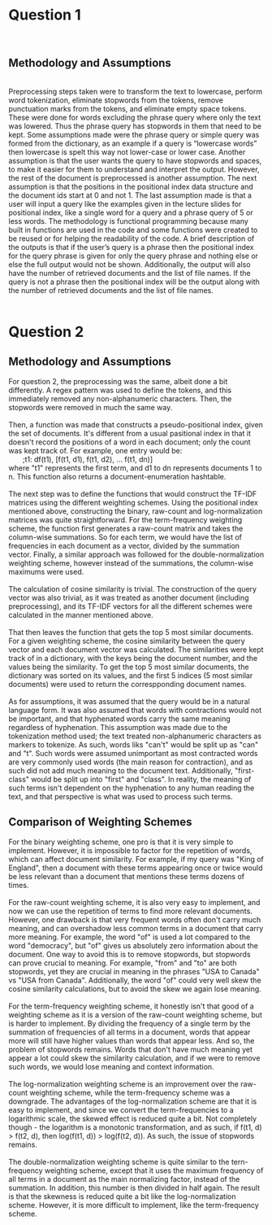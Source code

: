 <h1>Question 1</h1><br>
<h2>Methodology and Assumptions</h2><br>
Preprocessing steps taken were to transform the text to lowercase, perform word tokenization, eliminate stopwords from the tokens, remove punctuation marks from the tokens, and eliminate empty space tokens. These were done for words excluding the phrase query where only the text was lowered. Thus the phrase query has stopwords in them that need to be kept. Some assumptions made were the phrase query or simple query was formed from the dictionary, as an example if a query is “lowercase words” then lowercase is spelt this way not lower-case or lower case. Another assumption is that the user wants the query to have stopwords and spaces, to make it easier for them to understand and interpret the output. However, the rest of the document is preprocessed is another assumption. The next assumption is that the positions in the positional index data structure and the document ids start at 0 and not 1. The last assumption made is that a user will input a query like the examples given in the lecture slides for positional index, like a single word for a query and a phrase query of 5 or less words. The methodology is functional programming because many built in functions are used in the code and some functions were created to be reused or for helping the readability of the code. A brief description of the outputs is that if the user’s query is a phrase then the positional index for the query phrase is given for only the query phrase and nothing else or else the full output would not be shown. Additionally, the output will also have the number of retrieved documents and the list of file names. If the query is not a phrase then the positional index will be the output along with the number of retrieved documents and the list of file names.<br>
<br><h1>Question 2</h1>
<h2>Methodology and Assumptions</h2>
For question 2, the preprocessing was the same, albeit done a bit differently. A regex pattern was used to define the tokens, and this immediately removed any non-alphanumeric characters. Then, the stopwords were removed in much the same way.<br>
<br>
Then, a function was made that constructs a pseudo-positional index, given the set of documents. It's different from a usual pasitional index in that it doesn't record the positions of a word in each document; only the count was kept track of. For example, one entry would be:<br>
&emsp;&emsp;;t1: df(t1), [f(t1, d1), f(t1, d2), ... f(t1, dn)]<br>
where "t1" represents the first term, and d1 to dn represents documents 1 to n. This function also returns a document-enumeration hashtable.<br>
<br>
The next step was to define the functions that would construct the TF-IDF matrices using the different weighting schemes. Using the positional index mentioned above, constructing the binary, raw-count and log-normalization matrices was quite straightforward. For the term-frequency weighting scheme, the function first generates a raw-count matrix and takes the column-wise summations. So for each term, we would have the list of frequencies in each document as a vector, divided by the summation vector. Finally, a similar approach was followed for the double-normalization weighting scheme, however instead of the summations, the column-wise maximums were used.<br>
<br>
The calculation of cosine similarity is trivial. The construction of the query vector was also trivial, as it was treated as another document (including preprocessing), and its TF-IDF vectors for all the different schemes were calculated in the manner mentioned above.<br>
<br>
That then leaves the function that gets the top 5 most similar documents. For a given weighting scheme, the cosine similarity between the query vector and each document vector was calculated. The similarities were kept track of in a dictionary, with the keys being the document number, and the values being the similarity. To get the top 5 most similar documents, the dictionary was sorted on its values, and the first 5 indices (5 most similar documents) were used to return the correspponding document names.<br>
<br>
As for assumptions, it was assumed that the query would be in a natural language form. It was also assumed that words with contractions would not be important, and that hyphenated words carry the same meaning regardless of hyphenation. This assumption was made due to the tokenization method used; the text treated non-alphanumeric characters as markers to tokenize. As such, words liks "can't" would be split up as "can" and "t". Such words were assumed unimportant as most contracted words are very commonly used words (the main reason for contraction), and as such did not add much meaning to the document text. Additionally, "first-class" would be split up into "first" and "class". In reality, the meaning of such terms isn't dependent on the hyphenation to any human reading the text, and that perspective is what was used to process such terms.<br>
<h2>Comparison of Weighting Schemes</h2>
For the binary weighting scheme, one pro is that it is very simple to implement. However, it is impossible to factor for the repetition of words, which can affect document similarity. For example, if my query was "King of England", then a document with these terms appearing once or twice would be less relevant than a document that mentions these terms dozens of times.<br>
<br>
For the raw-count weighting scheme, it is also very easy to implement, and now we can use the repetition of terms to find more relevant documents. However, one drawback is that very frequent words often don't carry much meaning, and can overshadow less common terms in a document that carry more meaning. For example, the word "of" is used a lot compared to the word "democracy", but "of" gives us absolutely zero information about the document. One way to avoid this is to remove stopwords, but stopwords can prove crucial to meaning. For example, "from" and "to" are both stopwords, yet they are crucial in meaning in the phrases "USA to Canada" vs "USA from Canada". Additionally, the word "of" could very well skew the cosine similarity calculations, but to avoid the skew we again lose meaning.<br>
<br>
For the term-frequency weighting scheme, it honestly isn't that good of a weighting scheme as it is a version of the raw-count weighting scheme, but is harder to implement. By dividing the frequency of a single term by the summation of frequencies of all terms in a document, words that appear more will still have higher values than words that appear less. And so, the problem of stopwords remains. Words that don't have much meaning yet appear a lot could skew the similarity calculation, and if we were to remove such words, we would lose meaning and context information.<br>
<br>
The log-normalization weighting scheme is an improvement over the raw-count weighting scheme, while the term-frequency scheme was a downgrade. The advantages of the log-normalization scheme are that it is easy to implement, and since we convert the term-frequencies to a logarithmic scale, the skewed effect is reduced quite a bit. Not completely though - the logarithm is a monotonic transformation, and as such, if f(t1, d) > f(t2, d), then log(f(t1, d)) > log(f(t2, d)). As such, the issue of stopwords remains.<br>
<br>
The double-normalization weighting scheme is quite similar to the tern-frequency weighting scheme, except that it uses the maximum frequency of all terms in a document as the main normalizing factor, instead of the summation. In addition, this number is then divided in half again. The result is that the skewness is reduced quite a bit like the log-normalization scheme. However, it is more difficult to implement, like the term-frequency scheme.<br>